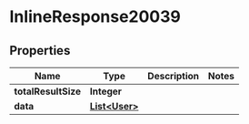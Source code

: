 

# InlineResponse20039

## Properties

Name | Type | Description | Notes
------------ | ------------- | ------------- | -------------
**totalResultSize** | **Integer** |  | 
**data** | [**List&lt;User&gt;**](User.md) |  | 



